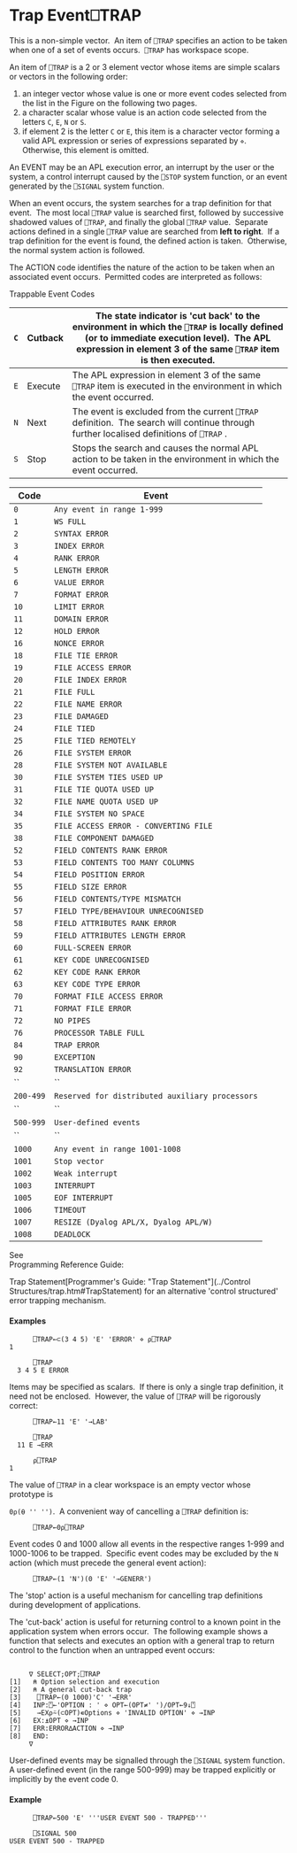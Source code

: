 




<h1 class="heading"><span class="name">Trap Event</span><span class="command">⎕TRAP</span></h1>

This is a non-simple vector.  An item of `⎕TRAP` specifies an action to be taken when one of a set of events occurs.  `⎕TRAP` has workspace scope.


An item of `⎕TRAP` is a 2 or 3 element vector whose items are simple scalars or vectors in the following order:

1. an integer vector whose value is one or more event codes selected from the list in the Figure on the following two pages.
2. a character scalar whose value is an action code selected from the letters `C`, `E`, `N` or `S`.
3. if element 2 is the letter `C` or `E`, this item is a character vector forming a valid APL expression or series of expressions separated by `⋄`.  Otherwise, this element is omitted.


An EVENT may be an APL execution error, an interrupt by the user or the system, a control interrupt caused by the `⎕STOP` system function, or an event generated by the `⎕SIGNAL` system function.


When an event occurs, the system searches for a trap definition for that event.  The most local `⎕TRAP` value is searched first, followed by successive shadowed values of `⎕TRAP`, and finally the global `⎕TRAP` value.  Separate actions defined in a single `⎕TRAP` value are searched from **left to right**.  If a trap definition for the event is found, the defined action is taken.  Otherwise, the normal system action is followed.



The ACTION code identifies the nature of the action to be taken when an associated event occurs.  Permitted codes are interpreted as follows:


Trappable Event Codes


| `C` | Cutback | The state indicator is 'cut back' to the environment in which the `⎕TRAP` is locally defined (or to immediate execution level).  The APL expression in element 3 of the same `⎕TRAP` item is then executed. |
| --- | --- | ---  |
| `E` | Execute | The APL expression in element 3 of the same `⎕TRAP` item is executed in the environment in which the event occurred. |
| `N` | Next | The event is excluded from the current `⎕TRAP` definition.  The search will continue through further localised definitions of `⎕TRAP` . |
| `S` | Stop | Stops the search and causes the normal APL action to be taken in the environment in which the event occurred. |



| Code | Event |
| --- | ---  |
| `0` | `Any event in range 1-999` |
| `1` | `WS FULL` |
| `2` | `SYNTAX ERROR` |
| `3` | `INDEX ERROR` |
| `4` | `RANK ERROR` |
| `5` | `LENGTH ERROR` |
| `6` | `VALUE ERROR` |
| `7` | `FORMAT ERROR` |
| `10` | `LIMIT ERROR` |
| `11` | `DOMAIN ERROR` |
| `12` | `HOLD ERROR` |
| `16` | `NONCE ERROR` |
| `18` | `FILE TIE ERROR` |
| `19` | `FILE ACCESS ERROR` |
| `20` | `FILE INDEX ERROR` |
| `21` | `FILE FULL` |
| `22` | `FILE NAME ERROR` |
| `23` | `FILE DAMAGED` |
| `24` | `FILE TIED` |
| `25` | `FILE TIED REMOTELY` |
| `26` | `FILE SYSTEM ERROR` |
| `28` | `FILE SYSTEM NOT AVAILABLE` |
| `30` | `FILE SYSTEM TIES USED UP` |
| `31` | `FILE TIE QUOTA USED UP` |
| `32` | `FILE NAME QUOTA USED UP` |
| `34` | `FILE SYSTEM NO SPACE` |
| `35` | `FILE ACCESS ERROR - CONVERTING FILE` |
| `38` | `FILE COMPONENT DAMAGED` |
| `52` | `FIELD CONTENTS RANK ERROR` |
| `53` | `FIELD CONTENTS TOO MANY COLUMNS` |
| `54` | `FIELD POSITION ERROR` |
| `55` | `FIELD SIZE ERROR` |
| `56` | `FIELD CONTENTS/TYPE MISMATCH` |
| `57` | `FIELD TYPE/BEHAVIOUR UNRECOGNISED` |
| `58` | `FIELD ATTRIBUTES RANK ERROR` |
| `59` | `FIELD ATTRIBUTES LENGTH ERROR` |
| `60` | `FULL-SCREEN ERROR` |
| `61` | `KEY CODE UNRECOGNISED` |
| `62` | `KEY CODE RANK ERROR` |
| `63` | `KEY CODE TYPE ERROR` |
| `70` | `FORMAT FILE ACCESS ERROR` |
| `71` | `FORMAT FILE ERROR` |
| `72` | `NO PIPES` |
| `76` | `PROCESSOR TABLE FULL` |
| `84` | `TRAP ERROR` |
| `90` | `EXCEPTION` |
| `92` | `TRANSLATION ERROR` |
| `` | `` |
| `200-499` | `Reserved for distributed auxiliary processors` |
| `` | `` |
| `500-999` | `User-defined events` |
| `` | `` |
| `1000` | `Any event in range 1001-1008` |
| `1001` | `Stop vector` |
| `1002` | `Weak interrupt` |
| `1003` | `INTERRUPT` |
| `1005` | `EOF INTERRUPT` |
| `1006` | `TIMEOUT` |
| `1007` | `RESIZE (Dyalog APL/X, Dyalog APL/W)` |
| `1008` | `DEADLOCK` |


See  
Programming Reference Guide: 

Trap Statement[Programmer's Guide: "Trap Statement"](../Control Structures/trap.htm#TrapStatement) for an alternative 'control structured' error trapping mechanism.

#### Examples
```apl
      ⎕TRAP←⊂(3 4 5) 'E' 'ERROR' ⋄ ⍴⎕TRAP
1
 
      ⎕TRAP
  3 4 5 E ERROR
```


Items may be specified as scalars.  If there is only a single trap definition, it need not be enclosed.  However, the value of `⎕TRAP` will be rigorously correct:
```apl
      ⎕TRAP←11 'E' '→LAB'
 
      ⎕TRAP
  11 E →ERR
 
      ⍴⎕TRAP
1
```


The value of `⎕TRAP` in a clear workspace is an empty vector whose prototype is


`0⍴(⍬ '' '')`.  A convenient way of cancelling a `⎕TRAP` definition is:
```apl
      ⎕TRAP←0⍴⎕TRAP
```


Event codes 0 and 1000 allow all events in the respective ranges 1-999 and 1000-1006 to be trapped.  Specific event codes may be excluded by the `N` action (which must precede the general event action):
```apl
      ⎕TRAP←(1 'N')(0 'E' '→GENERR')
```


The 'stop' action is a useful mechanism for cancelling trap definitions during development of applications.


The 'cut-back' action is useful for returning control to a known point in the application system when errors occur.  The following example shows a function that selects and executes an option with a general trap to return control to the function when an untrapped event occurs:
```apl
 
     ∇ SELECT;OPT;⎕TRAP
[1]   ⍝ Option selection and execution
[2]   ⍝ A general cut-back trap
[3]    ⎕TRAP←(0 1000)'C' '→ERR'
[4]   INP:⍞←'OPTION : ' ⋄ OPT←(OPT≠' ')/OPT←9↓⍞
[5]    →EX⍴⍨(⊂OPT)∊Options ⋄ 'INVALID OPTION' ⋄ →INP
[6]   EX:⍎OPT ⋄ →INP
[7]   ERR:ERROR∆ACTION ⋄ →INP
[8]   END:
     ∇
```


User-defined events may be signalled through the `⎕SIGNAL` system function.  A user-defined event (in the range 500-999) may be trapped explicitly or implicitly by the event code 0.

#### Example
```apl
      ⎕TRAP←500 'E' '''USER EVENT 500 - TRAPPED'''
 
      ⎕SIGNAL 500
USER EVENT 500 - TRAPPED
```





